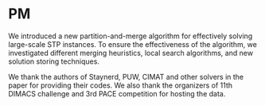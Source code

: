 # PM

We introduced a new partition-and-merge algorithm for effectively solving large-scale STP instances. To ensure the effectiveness of the algorithm, we investigated different merging heuristics, local search algorithms, and new solution storing techniques.



We thank the authors of Staynerd, PUW, CIMAT and other solvers in the paper for providing their codes.
We also thank the organizers of 11th DIMACS challenge and 3rd PACE competition for hosting the data.
